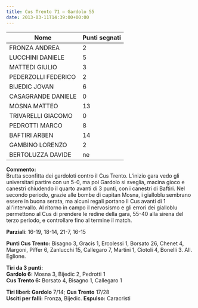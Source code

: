 ```yaml
---
title: Cus Trento 71 – Gardolo 55
date: 2013-03-11T14:39:00+00:00
---
```

| **Nome** | **Punti segnati** |
| -------- | ----------------- |
| FRONZA ANDREA | 2 |
| LUCCHINI DANIELE | 5 |
| MATTEDI GIULIO | 3 |
| PEDERZOLLI FEDERICO | 2 |
| BIJEDIC JOVAN | 6 |
| CASAGRANDE DANIELE | 0 |
| MOSNA MATTEO | 13 |
| TRIVARELLI GIACOMO | 0 |
| PEDROTTI MARCO | 8 |
| BAFTIRI ARBEN | 14 |
| GAMBINO LORENZO | 2 |
| BERTOLUZZA DAVIDE | ne |

**Commento:**  
Brutta sconfitta dei gardoloti contro il Cus Trento. L'inizio gara vedo gli universitari partire con un 5-0, ma poi Gardolo si sveglia, macina gioco e canestri chiudendo il quarto avanti di 3 punti, con i canestri di Baftiri. Nel secondo periodo, grazie alle bombe di capitan Mosna, i gialloblu sembrano essere in buona serata, ma alcuni regali portano il Cus avanti di 1 all'intervallo. Al ritorno in campo il nervosismo e gli errori dei gialloblu permettono al Cus di prendere le redine della gara, 55-40 alla sirena del terzo periodo, e controllare fino al termine il match.

**Parziali**: 16-19, 18-14, 21-7, 16-15

**Punti Cus Trento:** Bisagno 3, Gracis 1, Ercolessi 1, Borsato 26, Chenet 4, Margoni, Piffer 6, Zanlucchi 15, Callegaro 7, Martini 1, Ciotoli 4, Bonelli 3. All. Eglione.

**Tiri da 3 punti:**  
**Gardolo 6:** Mosna 3, Bijedic 2, Pedrotti 1  
**Cus Trento 6:** Borsato 4, Bisagno 1, Callegaro 1

**Tiri liberi: Gardolo** 7/14; **Cus Trento** 17/28  
**Usciti per falli:** Fronza, Bijedic. **Espulso:** Caracristi